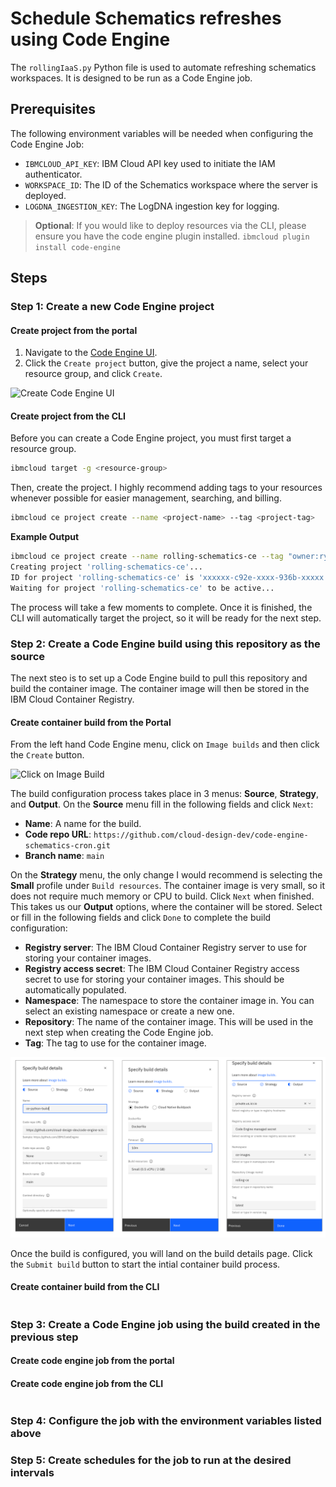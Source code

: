 # Schedule Schematics refreshes using Code Engine

The `rollingIaaS.py` Python file is used to automate refreshing schematics workspaces. It is designed to be run as a Code Engine job.

## Prerequisites

The following environment variables will be needed when configuring the Code Engine Job:

- `IBMCLOUD_API_KEY`: IBM Cloud API key used to initiate the IAM authenticator.
- `WORKSPACE_ID`: The ID of the Schematics workspace where the server is deployed.
- `LOGDNA_INGESTION_KEY`: The LogDNA ingestion key for logging.

> **Optional**: If you would like to deploy resources via the CLI, please ensure you have the code engine plugin installed. `ibmcloud plugin install code-engine`

## Steps

### Step 1: Create a new Code Engine project

#### Create project from the portal

1. Navigate to the [Code Engine UI](https://cloud.ibm.com/codeengine/overview).
2. Click the `Create project` button, give the project a name, select your resource group, and click `Create`.

![Create Code Engine UI](https://dsc.cloud/quickshare/Shared-Image-2023-07-06-07-30-53.png)

#### Create project from the CLI

Before you can create a Code Engine project, you must first target a resource group.

```sh
ibmcloud target -g <resource-group>
```

Then, create the project. I highly recommend adding tags to your resources whenever possible for easier management, searching, and billing.

```sh
ibmcloud ce project create --name <project-name> --tag <project-tag>
```

**Example Output**

```sh
ibmcloud ce project create --name rolling-schematics-ce --tag "owner:ryantiffany"
Creating project 'rolling-schematics-ce'...
ID for project 'rolling-schematics-ce' is 'xxxxxx-c92e-xxxx-936b-xxxxx'.
Waiting for project 'rolling-schematics-ce' to be active...
```

The process will take a few moments to complete. Once it is finished, the CLI will automatically target the project, so it will be ready for the next step.

### Step 2: Create a Code Engine build using this repository as the source

The next steo is to set up a Code Engine build to pull this repository and build the container image. The container image will then be stored in the IBM Cloud Container Registry.

#### Create container build from the Portal

From the left hand Code Engine menu, click on `Image builds` and then click the `Create` button.

![Click on Image Build](https://dsc.cloud/quickshare/Shared-Image-2023-07-06-07-45-03.png)

The build configuration process takes place in 3 menus: **Source**, **Strategy**, and **Output**. On the **Source** menu fill in the following fields and click `Next`:

- **Name**: A name for the build.
- **Code repo URL**: `https://github.com/cloud-design-dev/code-engine-schematics-cron.git`
- **Branch name**: `main`

On the **Strategy** menu, the only change I would recommend is selecting the **Small** profile under `Build resources`. The container image is very small, so it does not require much memory or CPU to build. Click `Next` when finished. This takes us our **Output** options, where the container will be stored. Select or fill in the following fields and click `Done` to complete the build configuration:

- **Registry server**: The IBM Cloud Container Registry server to use for storing your container images.
- **Registry access secret**: The IBM Cloud Container Registry access secret to use for storing your container images. This should be automatically populated.
- **Namespace**: The namespace to store the container image in. You can select an existing namespace or create a new one.
- **Repository**: The name of the container image. This will be used in the next step when creating the Code Engine job.
- **Tag**: The tag to use for the container image.

![Container Build Configuration](./images/build-config.png)

Once the build is configured, you will land on the build details page. Click the `Submit build` button to start the intial container build process.

#### Create container build from the CLI

```sh

```

### Step 3: Create a Code Engine job using the build created in the previous step

#### Create code engine job from the portal

#### Create code engine job from the CLI

```sh
```

### Step 4: Configure the job with the environment variables listed above

### Step 5: Create schedules for the job to run at the desired intervals

